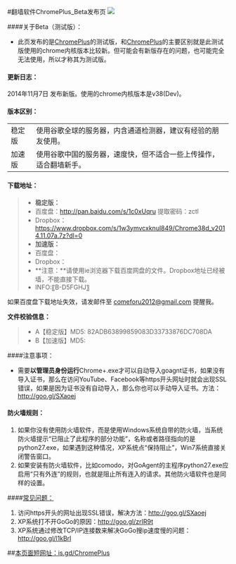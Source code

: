 #翻墙软件ChromePlus_Beta发布页 ![](https://oq1gjg.bl3301.livefilestore.com/y2mlLXDCNxE4Puvrh_LvWZjKjFJWNvFh1qLCNBpKa_ykS9zlKUsqg2lImG3Tje3vbcsJt9TWo3BLvQP5Bs8xM_hLPpT3mvfZEcjo6e4sfZqSoM7F4Tr2GuZ2rOGGGzLdFgc/chrome48.ico?psid=1)

####关于Beta（测试版）：
* 此页发布的是[ChromePlus](https://github.com/comeforu2012/truth/wiki/ChromePlus)的测试版，和[ChromePlus](https://github.com/comeforu2012/truth/wiki/ChromePlus)的主要区别就是此测试版使用的chrome内核版本比较新。但可能会有新版存在的问题，也可能完全无法使用，所以才称其为测试版。

#### 更新日志：
2014年11月7日 发布新版。使用的chrome内核版本是v38(Dev)。

#### 版本区别：
<table>
<tbody>
<tr>
<td>稳定版</td>
<td align="left">使用谷歌全球的服务器，内含通道检测器，建议有经验的朋友使用。</td>
</tr>
<tr>
<td>加速版</td>
<td align="left">使用谷歌中国的服务器，速度快，但不适合一些上传操作，适合翻墙新手。</td>
</tr>
</tbody>
</table>

#### 下载地址：
> * **稳定版：** 
>  * 百度盘：http://pan.baidu.com/s/1c0xUqru 提取密码：zctl
>  * Dropbox：https://www.dropbox.com/s/1w3ymvcxknul849/Chrome38d_v2014.11.07a.7z?dl=0
> * **加速版：**
>  * 百度盘：
>  * Dropbox：
> * **注意：**请使用ie浏览器下载百度网盘的文件。Dropbox地址已经被墙，不能直接下载。
> * INFO:〖B-D5FGHJ〗

如果百度盘下载地址失效，请发邮件至 comeforu2012@gmail.com 提醒我。

**文件校验信息：**
> * A【稳定版】MD5: 82ADB63899859083D33733876DC708DA
> * B【加速版】MD5: 

####注意事项：
* 需要**以管理员身份运行**Chrome+.exe才可以自动导入goagnt证书，如果没有导入证书，那么在访问YouTube、Facebook等https开头网址时就会出现SSL错误，如果是因为证书没有自动导入，那么你也可以手动导入证书。方法：http://goo.gl/SXaoej

#### 防火墙规则：
1. 如果你没有使用防火墙软件，而是使用Windows系统自带的防火墙，当系统防火墙提示“已阻止了此程序的部分功能”，名称或者路径指向的是python27.exe，如果遇到这种情况，XP系统点“保持阻止”，Win7系统直接关闭警告窗口。
2. 如果安装有防火墙软件，比如comodo，对GoAgent的主程序python27.exe应启用“只有外连”的规则，也就是阻止所有连入的请求。其他防火墙软件也是同样的设置。

####[常见问题：](https://github.com/comeforu2012/FQ_FAQ/wiki)

1. 访问https开头的网址出现SSL错误，解决方法：http://goo.gl/SXaoej
2. XP系统打不开GoGo的原因：http://goo.gl/zrIR9t
3. XP系统通过修改TCP/IP连接数来解决GoGo搜ip速度慢的问题：http://goo.gl/l1kBrl

##[本页面短网址：is.gd/ChromePlus](http://is.gd/ChromePlus)